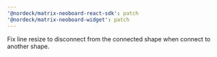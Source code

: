 ```yaml
---
'@nordeck/matrix-neoboard-react-sdk': patch
'@nordeck/matrix-neoboard-widget': patch
---
```


Fix line resize to disconnect from the connected shape when connect to another shape.

